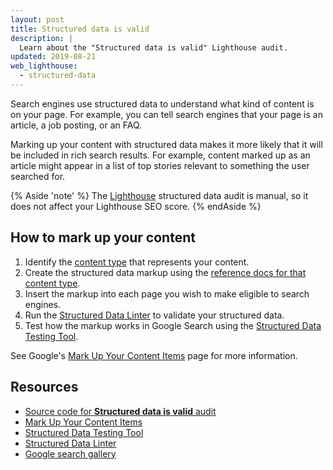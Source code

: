 ```yaml
---
layout: post
title: Structured data is valid
description: |
  Learn about the "Structured data is valid" Lighthouse audit.
updated: 2019-08-21
web_lighthouse:
  - structured-data
---
```


Search engines use structured data to understand what kind of content is on
your page. For example, you can tell search engines that your page is an
article, a job posting, or an FAQ.

Marking up your content with structured data makes it more likely that it will
be included in rich search results. For example, content marked up as an article
might appear in a list of top stories relevant to something the user searched
for.

{% Aside 'note' %}
The [Lighthouse](https://developers.google.com/web/tools/lighthouse/)
structured data audit is manual, so it does not affect your Lighthouse SEO
score.
{% endAside %}

## How to mark up your content

1. Identify the [content type](https://developers.google.com/search/docs/guides/mark-up-content#content_types)
   that represents your content.
1. Create the structured data markup using the [reference docs for that content type](https://developers.google.com/search/docs/guides/search-gallery).
1. Insert the markup into each page you wish to make eligible to search engines.
1. Run the
[Structured Data Linter](http://linter.structured-data.org/)
to validate your structured data.
1. Test how the markup works in Google Search using the [Structured Data Testing Tool](https://search.google.com/structured-data/testing-tool/).

See Google's [Mark Up Your Content Items](https://developers.google.com/search/docs/guides/mark-up-content)
page for more information.

## Resources

- [Source code for **Structured data is valid** audit](https://github.com/GoogleChrome/lighthouse/blob/ecd10efc8230f6f772e672cd4b05e8fbc8a3112d/lighthouse-core/audits/seo/manual/structured-data.js)
- [Mark Up Your Content Items](https://developers.google.com/search/docs/guides/mark-up-content)
- [Structured Data Testing Tool](https://search.google.com/structured-data/testing-tool/)
- [Structured Data Linter](http://linter.structured-data.org/)
- [Google search gallery](https://developers.google.com/search/docs/guides/search-gallery)
